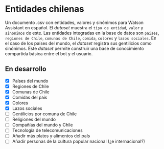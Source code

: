 # Entidades chilenas
Un documento .csv con entidades, valores y sinónimos para Watson Assistant en español. El _dataset_ muestra el `tipo de entidad`, `valor` y `sinonimos` de este. Las entidades integradas en la base de datos son `paises`, `regiones de Chile`, `comunas de Chile`, `comida`, `colores` y `lazos sociales`. En el caso de los países del mundo, el _dataset_ registra sus gentilicios como sinónimos. Este _dataset_ permite construir una base de conocimiento compartida básica entre el bot y el usuario.



## En desarrollo
- [x] Países del mundo
- [x] Regiones de Chile
- [x] Comunas de Chile
- [x] Comidas del país
- [x] Colores
- [x] Lazos sociales
- [ ] Gentilicios por comuna de Chile
- [ ] Religiones del mundo
- [ ] Compañías del mundo y Chile
- [ ] Tecnología de telecomunicaciones
- [ ] Añadir más platos y alimentos del país
- [ ] Añadir personas de la cultura popular nacional (¿e internacional?)
